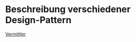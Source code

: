 # Beschreibung verschiedener Design-Pattern

[Vermittler](src/main/java/de/mscs/kata/designpattern/mediator/mediator.md)

